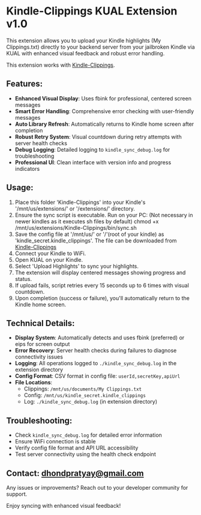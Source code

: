 Kindle-Clippings KUAL Extension v1.0
====================================

This extension allows you to upload your Kindle highlights (My Clippings.txt) 
directly to your backend server from your jailbroken Kindle via KUAL with enhanced 
visual feedback and robust error handling.

This extension works with [Kindle-Clippings](https://kindle-clippings.pages.dev/).

Features:
---------
- **Enhanced Visual Display**: Uses fbink for professional, centered screen messages
- **Smart Error Handling**: Comprehensive error checking with user-friendly messages
- **Auto Library Refresh**: Automatically returns to Kindle home screen after completion
- **Robust Retry System**: Visual countdown during retry attempts with server health checks
- **Debug Logging**: Detailed logging to `kindle_sync_debug.log` for troubleshooting
- **Professional UI**: Clean interface with version info and progress indicators

Usage:
------
1. Place this folder 'Kindle-Clippings' into your Kindle's '/mnt/us/extensions/' or '/extensions/' directory.
2. Ensure the sync script is executable. Run on your PC: (Not necessary in newer kindles as it executes sh files by default)
   chmod +x /mnt/us/extensions/Kindle-Clippings/bin/sync.sh
3. Save the config file at '/mnt/us/' or '/'(root of your kindle) as 'kindle_secret.kindle_clippings'. The file can be downloaded from [Kindle-Clippings](https://kindle-clippings.pages.dev/kindle-secret)
4. Connect your Kindle to WiFi.
5. Open KUAL on your Kindle.
6. Select 'Upload Highlights' to sync your highlights.
7. The extension will display centered messages showing progress and status.
8. If upload fails, script retries every 15 seconds up to 6 times with visual countdown.
9. Upon completion (success or failure), you'll automatically return to the Kindle home screen.

Technical Details:
------------------
- **Display System**: Automatically detects and uses fbink (preferred) or eips for screen output
- **Error Recovery**: Server health checks during failures to diagnose connectivity issues
- **Logging**: All operations logged to `./kindle_sync_debug.log` in the extension directory
- **Config Format**: CSV format in config file: `userId,secretKey,apiUrl`
- **File Locations**: 
  - Clippings: `/mnt/us/documents/My Clippings.txt`
  - Config: `/mnt/us/kindle_secret.kindle_clippings`
  - Log: `./kindle_sync_debug.log` (in extension directory)

Troubleshooting:
---------------
- Check `kindle_sync_debug.log` for detailed error information
- Ensure WiFi connection is stable
- Verify config file format and API URL accessibility
- Test server connectivity using the health check endpoint

Contact: dhondpratyay@gmail.com
--------
Any issues or improvements? Reach out to your developer community for support.

Enjoy syncing with enhanced visual feedback!
